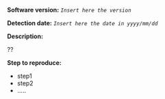 **Software version:** _`Insert here the version`_

**Detection date:**
_`Insert here the date in yyyy/mm/dd`_

**Description:**

??

**Step to reproduce:**

*  step1
*  step2
*  .....
 